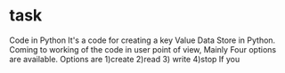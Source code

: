 # task
Code in Python
It's a code for creating a key Value Data Store in Python.
Coming to working of the code in user point of view, Mainly Four options are available.
Options are 1)create 2)read 3) write 4)stop
If you
